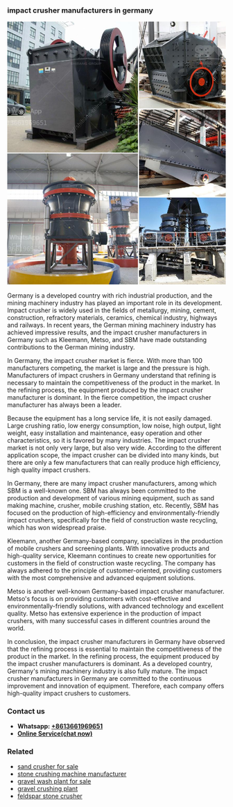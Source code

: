 <h3>impact crusher manufacturers in germany</h3><img src='1706766794.jpg' alt=''><p>Germany is a developed country with rich industrial production, and the mining machinery industry has played an important role in its development. Impact crusher is widely used in the fields of metallurgy, mining, cement, construction, refractory materials, ceramics, chemical industry, highways and railways. In recent years, the German mining machinery industry has achieved impressive results, and the impact crusher manufacturers in Germany such as Kleemann, Metso, and SBM have made outstanding contributions to the German mining industry.</p><p>In Germany, the impact crusher market is fierce. With more than 100 manufacturers competing, the market is large and the pressure is high. Manufacturers of impact crushers in Germany understand that refining is necessary to maintain the competitiveness of the product in the market. In the refining process, the equipment produced by the impact crusher manufacturer is dominant. In the fierce competition, the impact crusher manufacturer has always been a leader.</p><p>Because the equipment has a long service life, it is not easily damaged. Large crushing ratio, low energy consumption, low noise, high output, light weight, easy installation and maintenance, easy operation and other characteristics, so it is favored by many industries. The impact crusher market is not only very large, but also very wide. According to the different application scope, the impact crusher can be divided into many kinds, but there are only a few manufacturers that can really produce high efficiency, high quality impact crushers.</p><p>In Germany, there are many impact crusher manufacturers, among which SBM is a well-known one. SBM has always been committed to the production and development of various mining equipment, such as sand making machine, crusher, mobile crushing station, etc. Recently, SBM has focused on the production of high-efficiency and environmentally-friendly impact crushers, specifically for the field of construction waste recycling, which has won widespread praise.</p><p>Kleemann, another Germany-based company, specializes in the production of mobile crushers and screening plants. With innovative products and high-quality service, Kleemann continues to create new opportunities for customers in the field of construction waste recycling. The company has always adhered to the principle of customer-oriented, providing customers with the most comprehensive and advanced equipment solutions.</p><p>Metso is another well-known Germany-based impact crusher manufacturer. Metso's focus is on providing customers with cost-effective and environmentally-friendly solutions, with advanced technology and excellent quality. Metso has extensive experience in the production of impact crushers, with many successful cases in different countries around the world.</p><p>In conclusion, the impact crusher manufacturers in Germany have observed that the refining process is essential to maintain the competitiveness of the product in the market. In the refining process, the equipment produced by the impact crusher manufacturers is dominant. As a developed country, Germany's mining machinery industry is also fully mature. The impact crusher manufacturers in Germany are committed to the continuous improvement and innovation of equipment. Therefore, each company offers high-quality impact crushers to customers.</p><h3>Contact us</h3><ul><li><strong>Whatsapp:&nbsp;<a href="https://wa.me/8613661969651">+8613661969651</a></strong></li><li><a href="https://swt.shibang-china.com/?git&amp;zhl&amp;impact crusher manufacturers in germany"><strong>Online Service(chat now)</strong></a></li></ul><h3>Related</h3><ul><li><a href='sand crusher for sale.md'>sand crusher for sale</a></li><li><a href='stone crushing machine manufacturer.md'>stone crushing machine manufacturer</a></li><li><a href='gravel wash plant for sale.md'>gravel wash plant for sale</a></li><li><a href='gravel crushing plant.md'>gravel crushing plant</a></li><li><a href='feldspar stone crusher.md'>feldspar stone crusher</a></li></ul>